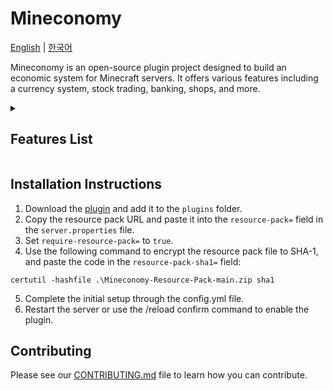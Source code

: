 # Mineconomy

[English](./README.md) | [한국어](./README.ko.md)

Mineconomy is an open-source plugin project designed to build an economic system for Minecraft servers. It offers various features including a currency system, stock trading, banking, shops, and more.

<details>
<summary>

## Features List
</summary>

### &#9745; **Currency System (Core)**: 
- Manages the virtual currency **Mark** for players and companies.
- Players can earn currency by mining or selling resources.
  
### &#9744; **Stock Trading System**:
- Allows players to invest and trade stocks.
- Enables prediction and trading of resource values through a futures options trading system.

### &#9744; **Banking System**:
- Provides features for loans, investments, and credit ratings.
- Manages the flow of the server’s economy and the players' financial activities.

### &#9744; **Shop System**:
- Provides a shop system where resources can be bought and sold on the server.
- Players can trade and purchase items through the shop.

### &#9744; **Admin Tools**:
- Provides administrative tools for managing the server economy.
    - [x] **Mark Management**: Allows admins to set and track player and company currency, as well as transactions and balances.
    - [ ] **Economic Statistics**: View real-time statistics of the server's overall economy.
    - [ ] **Policy Settings**: Adjust policies based on economic changes.

### &#9744; **GUI Support**:
- Provides GUI interfaces for users to easily interact with economic features.
    - [ ] **Stock GUI**: A GUI for stock trading.
    - [ ] **Banking GUI**: A GUI for viewing loan and investment details.
    - [ ] **Shop GUI**: A GUI for easily buying or selling shop items.

### &#9744; **RPG Features**:
- Adds features for economic activities through dungeons and additional monsters. (Under development)

### &#9744; **Server Statistics Visualization**:
- Provides a dashboard to visualize the server’s economic state and trends. (Under development)

</details>

## Installation Instructions
1. Download the [plugin](https://github.com/Nekonic/Mineconomy/releases/) and add it to the `plugins` folder.
2. Copy the resource pack URL and paste it into the `resource-pack=` field in the `server.properties` file.
3. Set `require-resource-pack=` to `true`.
4. Use the following command to encrypt the resource pack file to SHA-1, and paste the code in the `resource-pack-sha1=` field:
```shell
certutil -hashfile .\Mineconomy-Resource-Pack-main.zip sha1
```
5. Complete the initial setup through the config.yml file.
6. Restart the server or use the /reload confirm command to enable the plugin.

## Contributing
Please see our [CONTRIBUTING.md](CONTRIBUTING.md) file to learn how you can contribute.
